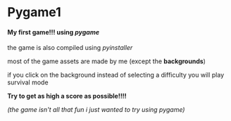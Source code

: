 # Pygame1
#### **My first game!!!** using *pygame*
the game is also compiled using *pyinstaller*

most of the game assets are made by me (except the **backgrounds**)


if you click on the background instead of selecting a difficulty you will play survival mode

**Try to get as high a score as possible!!!!**


*(the game isn't all that fun i just wanted to try using pygame)*
